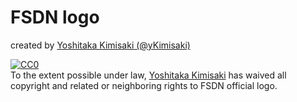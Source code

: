 # FSDN logo

created by [Yoshitaka Kimisaki (@yKimisaki)](https://github.com/yKimisaki)

<p xmlns:dct="http://purl.org/dc/terms/">
  <a rel="license"
     href="http://creativecommons.org/publicdomain/zero/1.0/">
    <img src="http://i.creativecommons.org/p/zero/1.0/88x31.png" style="border-style: none;" alt="CC0" />
  </a>
  <br />
  To the extent possible under law,
  <a rel="dct:publisher"
     href="https://github.com/armorik83">
    <span property="dct:title">Yoshitaka Kimisaki</span></a>
  has waived all copyright and related or neighboring rights to
  <span property="dct:title">FSDN official logo</span>.
</p>
